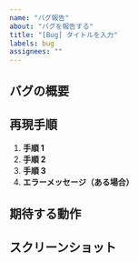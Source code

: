 ```yaml
---
name: "バグ報告"
about: "バグを報告する"
title: "[Bug] タイトルを入力"
labels: bug
assignees: ""
---
```


## バグの概要
<!-- バグの概要を簡潔に説明 -->

## 再現手順
1. **手順 1**
2. **手順 2**
3. **手順 3**
4. **エラーメッセージ（ある場合）**

## 期待する動作
<!-- 本来どのような動作になるべきか -->

## スクリーンショット
<!-- 必要に応じてスクリーンショットを貼る -->